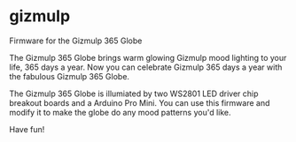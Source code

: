 gizmulp
=======

Firmware for the Gizmulp 365 Globe

The Gizmulp 365 Globe brings warm glowing Gizmulp mood lighting
to your life, 365 days a year. Now you can celebrate Gizmulp 365
days a year with the fabulous Gizmulp 365 Globe. 

The Gizmulp 365 Globe is illumiated by two WS2801 LED driver chip
breakout boards and a Arduino Pro Mini. You can use this firmware
and modify it to make the globe do any mood patterns you'd like.

Have fun!


